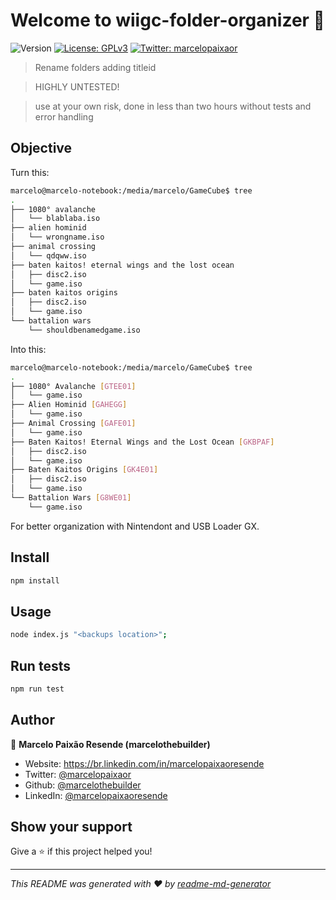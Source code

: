 # Welcome to wiigc-folder-organizer 👋
![Version](https://img.shields.io/badge/version-0.0.1-blue.svg?cacheSeconds=2592000)
[![License: GPLv3](https://img.shields.io/badge/License-GPLv3-yellow.svg)](#)
[![Twitter: marcelopaixaor](https://img.shields.io/twitter/follow/marcelopaixaor.svg?style=social)](https://twitter.com/marcelopaixaor)

> Rename folders adding titleid

> HIGHLY UNTESTED!

> use at your own risk, done in less than two hours without tests and error handling

## Objective

Turn this:
```sh
marcelo@marcelo-notebook:/media/marcelo/GameCube$ tree
.
├── 1080° avalanche
│   └── blablaba.iso
├── alien hominid
│   └── wrongname.iso
├── animal crossing
│   └── qdqww.iso
├── baten kaitos! eternal wings and the lost ocean
│   ├── disc2.iso
│   └── game.iso
├── baten kaitos origins
│   ├── disc2.iso
│   └── game.iso
└── battalion wars
    └── shouldbenamedgame.iso
```

Into this:
```sh
marcelo@marcelo-notebook:/media/marcelo/GameCube$ tree
.
├── 1080° Avalanche [GTEE01]
│   └── game.iso
├── Alien Hominid [GAHEGG]
│   └── game.iso
├── Animal Crossing [GAFE01]
│   └── game.iso
├── Baten Kaitos! Eternal Wings and the Lost Ocean [GKBPAF]
│   ├── disc2.iso
│   └── game.iso
├── Baten Kaitos Origins [GK4E01]
│   ├── disc2.iso
│   └── game.iso
└── Battalion Wars [G8WE01]
    └── game.iso

```

For better organization with Nintendont and USB Loader GX.

## Install

```sh
npm install
```

## Usage

```sh
node index.js "<backups location>";
```

## Run tests

```sh
npm run test
```

## Author

👤 **Marcelo Paixão Resende (marcelothebuilder)**

* Website: https://br.linkedin.com/in/marcelopaixaoresende
* Twitter: [@marcelopaixaor](https://twitter.com/marcelopaixaor)
* Github: [@marcelothebuilder](https://github.com/marcelothebuilder)
* LinkedIn: [@marcelopaixaoresende](https://linkedin.com/in/marcelopaixaoresende)

## Show your support

Give a ⭐️ if this project helped you!


***
_This README was generated with ❤️ by [readme-md-generator](https://github.com/kefranabg/readme-md-generator)_